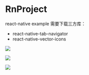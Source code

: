 # RnProject
react-native example
需要下载三方库：
- react-native-tab-navigator
- react-native-vector-icons

![](https://github.com/l123456789jy/RnProject/blob/master/img/device-2017-03-09-204117.png)

![](https://github.com/l123456789jy/RnProject/blob/master/img/device-2017-03-09-204152.png)


![](https://github.com/l123456789jy/RnProject/blob/master/img/device-2017-03-09-204212.png)


